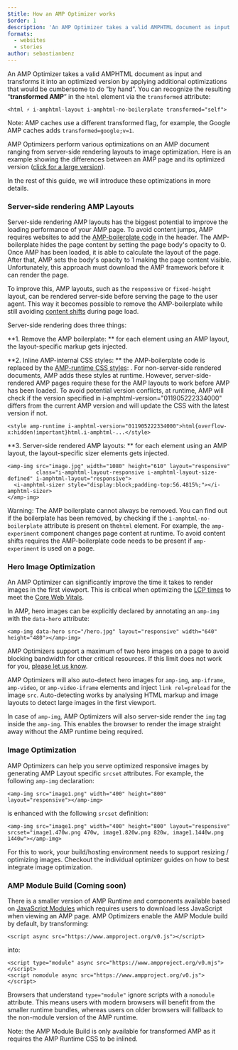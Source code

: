 ```yaml
---
$title: How an AMP Optimizer works
$order: 1
description: 'An AMP Optimizer takes a valid AMPHTML document as input and transforms it into an optimized version by applying additional optimizations that would be cumbersome to do “by hand”. This guides explains in details how AMP Optimizer work.'
formats:
  - websites
  - stories
author: sebastianbenz
---
```


An AMP Optimizer takes a valid AMPHTML document as input and transforms it into an optimized version by applying additional optimizations that would be cumbersome to do “by hand”. You can recognize the resulting “**transformed AMP**” in the `html` element via the `transformed` attribute:

```
<html ⚡ i-amphtml-layout i-amphtml-no-boilerplate transformed="self">
```

Note: AMP caches use a different transformed flag, for example, the Google AMP caches adds `transformed=google;v=1`.

AMP Optimizers perform various optimizations on an AMP document ranging from server-side rendering layouts to image optimization. Here is an example showing the differences between an AMP page and its optimized version ([click for a large version](/static/img/docs/guides/optimized-amp-diff.png)).

<a href="/static/img/docs/guides/optimized-amp-diff.png"><amp-img lightbox layout="responsive" width="2560" height="773" src="/static/img/docs/guides/optimized-amp-diff.png"></amp-img></a>

In the rest of this guide, we will introduce these optimizations in more details.

### Server-side rendering AMP Layouts

Server-side rendering AMP layouts has the biggest potential to improve the loading performance of your AMP page. To avoid content jumps, AMP requires websites to add the [AMP-boilerplate code](https://amp.dev/documentation/guides-and-tutorials/learn/spec/amp-boilerplate/?format=websites) in the header. The AMP-boilerplate hides the page content by setting the page body's opacity to 0. Once AMP has been loaded, it is able to calculate the layout of the page. After that, AMP sets the body's opacity to 1 making the page content visible. Unfortunately, this approach must download the AMP framework before it can render the page.

To improve this, AMP layouts, such as the `responsive` or `fixed-height` layout, can be rendered server-side before serving the page to the user agent. This way it becomes possible to remove the AMP-boilerplate while still avoiding [content shifts](https://web.dev/cls/) during page load.

Server-side rendering does three things:

&#8291;**1. Remove the AMP boilerplate: ** for each element using an AMP layout, the layout-specific markup gets injected.

&#8291;**2. Inline AMP-internal CSS styles: ** the AMP-boilerplate code is replaced by the [AMP-runtime CSS styles](https://cdn.ampproject.org/v0.css): <style amp-runtime>...</style>. For non-server-side rendered documents, AMP adds these styles at runtime. However, server-side-rendered AMP pages require these for the AMP layouts to work before AMP has been loaded. To avoid potential version conflicts, at runtime, AMP will check if the version specified in i-amphtml-version="011905222334000" differs from the current AMP version and will update the CSS with the latest version if not.

```
<style amp-runtime i-amphtml-version="011905222334000">html{overflow-x:hidden!important}html.i-amphtml-...</style>
```

&#8291;**3. Server-side rendered AMP layouts: ** for each element using an AMP layout, the layout-specific sizer elements gets injected.

```
<amp-img src="image.jpg" width="1080" height="610" layout="responsive"
         class="i-amphtml-layout-responsive i-amphtml-layout-size-defined" i-amphtml-layout="responsive">
  <i-amphtml-sizer style="display:block;padding-top:56.4815%;"></i-amphtml-sizer>
</amp-img>
```

Warning: The AMP boilerplate cannot always be removed. You can find out if the boilerplate has been removed, by checking if the `i-amphtml-no-boilerplate` attribute is present on the`html` element. For example, the `amp-experiment` component changes page content at runtime. To avoid content shifts requires the AMP-boilerplate code needs to be present if `amp-experiment` is used on a page.

### Hero Image Optimization

An AMP Optimizer can significantly improve the time it takes to render images in the first viewport. This is critical when optimizing the [LCP times](https://web.dev/lcp/) to meet the [Core Web Vitals](https://web.dev/vitals).

In AMP, hero images can be explicitly declared by annotating an `amp-img` with the `data-hero` attribute:

```
<amp-img data-hero src="/hero.jpg" layout="responsive" width="640" height="480"></amp-img>
```

AMP Optimizers support a maximum of two hero images on a page to avoid blocking bandwidth for other critical resources. If this limit does not work for you, [please let us know](https://github.com/ampproject/amp-toolbox/issues).

AMP Optimizers will also auto-detect hero images for `amp-img`, `amp-iframe`, `amp-video`, or `amp-video-iframe` elements and inject `link rel=preload` for the image `src`. Auto-detecting works by analysing HTML markup and image layouts to detect large images in the first viewport.

In case of `amp-img`, AMP Optimizers will also server-side render the `img` tag inside the `amp-img`. This enables the browser to render the image straight away without the AMP runtime being required.

### Image Optimization

AMP Optimizers can help you serve optimized responsive images by generating AMP Layout specific `srcset` attributes. For example, the following `amp-img` declaration:

```
<amp-img src="image1.png" width="400" height="800" layout="responsive"></amp-img>
```

is enhanced with the following `srcset` definition:

```
<amp-img src="image1.png" width="400" height="800" layout="responsive" srcset="image1.470w.png 470w, image1.820w.png 820w, image1.1440w.png 1440w"></amp-img>
```

For this to work, your build/hosting environment needs to support resizing / optimizing images. Checkout the individual optimizer guides on how to best integrate image optimization.

### AMP Module Build (Coming soon)

There is a smaller version of AMP Runtime and components available based on [JavaScript Modules](https://v8.dev/features/modules#browser) which requires users to download less JavaScript when viewing an AMP page. AMP Optimizers enable the AMP Module build by default, by transforming:

```
<script async src="https://www.ampproject.org/v0.js"></script>
```

into:

```
<script type="module" async src="https://www.ampproject.org/v0.mjs"></script>
<script nomodule async src="https://www.ampproject.org/v0.js"></script>
```

Browsers that understand `type="module"` ignore scripts with a `nomodule` attribute. This means users with modern browsers will benefit from the smaller runtime bundles, whereas users on older browsers will fallback to the non-module version of the AMP runtime.

Note: the AMP Module Build is only available for transformed AMP as it requires the AMP Runtime CSS to be inlined.
